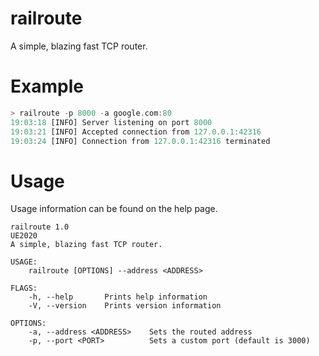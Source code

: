# railroute
A simple, blazing fast TCP router.

# Example
```rust
> railroute -p 8000 -a google.com:80
19:03:18 [INFO] Server listening on port 8000
19:03:21 [INFO] Accepted connection from 127.0.0.1:42316
19:03:24 [INFO] Connection from 127.0.0.1:42316 terminated

```

# Usage
Usage information can be found on the help page.

```
railroute 1.0
UE2020
A simple, blazing fast TCP router.

USAGE:
    railroute [OPTIONS] --address <ADDRESS>

FLAGS:
    -h, --help       Prints help information
    -V, --version    Prints version information

OPTIONS:
    -a, --address <ADDRESS>    Sets the routed address
    -p, --port <PORT>          Sets a custom port (default is 3000)
```

